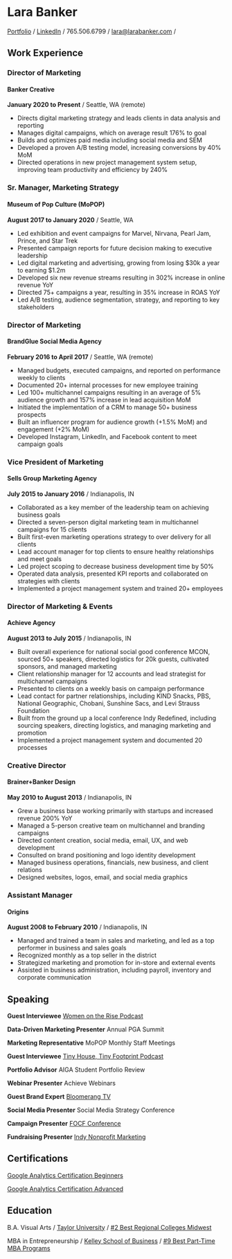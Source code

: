 # Lara Banker

[Portfolio](http://portfolio.larabanker.com/) / 
[LinkedIn](https://www.linkedin.com/in/larabanker/) /
765.506.6799 / 
lara@larabanker.com / 

## Work Experience

### Director of Marketing 
#### Banker Creative

**January 2020 to Present** /
Seattle, WA (remote)

- Directs digital marketing strategy and leads clients in data analysis and reporting
- Manages digital campaigns, which on average result 176% to goal
- Builds and optimizes paid media including social media and SEM
- Developed a proven A/B testing model, increasing conversions by 40% MoM
- Directed operations in new project management system setup, improving team productivity and efficiency by 240%

### Sr. Manager, Marketing Strategy
#### Museum of Pop Culture (MoPOP)

**August 2017 to January 2020** /
Seattle, WA

- Led exhibition and event campaigns for Marvel, Nirvana, Pearl Jam, Prince, and Star Trek
- Presented campaign reports for future decision making to executive leadership
- Led digital marketing and advertising, growing from losing $30k a year to earning $1.2m
- Developed six new revenue streams resulting in 302% increase in online revenue YoY
- Directed 75+ campaigns a year, resulting in 35% increase in ROAS YoY
- Led A/B testing, audience segmentation, strategy, and reporting to key stakeholders

### Director of Marketing
#### BrandGlue Social Media Agency

**February 2016 to April 2017** /
Seattle, WA (remote)

- Managed budgets, executed campaigns, and reported on performance weekly to clients
- Documented 20+ internal processes for new employee training
- Led 100+ multichannel campaigns resulting in an average of 5% audience growth and 157% increase in lead acquisition MoM
- Initiated the implementation of a CRM to manage 50+ business prospects 
- Built an influencer program for audience growth (+1.5% MoM) and engagement (+2% MoM)
- Developed Instagram, LinkedIn, and Facebook content to meet campaign goals

### Vice President of Marketing
#### Sells Group Marketing Agency

**July 2015 to January 2016** /
Indianapolis, IN

- Collaborated as a key member of the leadership team on achieving business goals
- Directed a seven-person digital marketing team in multichannel campaigns for 15 clients
- Built first-even marketing operations strategy to over delivery for all clients
- Lead account manager for top clients to ensure healthy relationships and meet goals
- Led project scoping to decrease business development time by 50%
- Operated data analysis, presented KPI reports and collaborated on strategies with clients
- Implemented a project management system and trained 20+ employees

### Director of Marketing & Events
#### Achieve Agency

**August 2013 to July 2015** /
Indianapolis, IN

- Built overall experience for national social good conference MCON, sourced 50+ speakers, directed logistics for 20k guests, cultivated sponsors, and managed marketing
- Client relationship manager for 12 accounts and lead strategist for multichannel campaigns
- Presented to clients on a weekly basis on campaign performance
- Lead contact for partner relationships, including KIND Snacks, PBS, National Geographic, Chobani, Sunshine Sacs, and Levi Strauss Foundation
- Built from the ground up a local conference Indy Redefined, including sourcing speakers, directing logistics, and managing marketing and promotion
- Implemented a project management system and documented 20 processes

### Creative Director
#### Brainer+Banker Design

**May 2010 to August 2013** /
Indianapolis, IN

- Grew a business base working primarily with startups and increased revenue 200% YoY
- Managed a 5-person creative team on multichannel and branding campaigns
- Directed content creation, social media, email, UX, and web development
- Consulted on brand positioning and logo identity development
- Managed business operations, financials, new business, and client relations
- Designed websites, logos, email, and social media graphics

### Assistant Manager
#### Origins

**August 2008 to February 2010** /
Indianapolis, IN

- Managed and trained a team in sales and marketing, and led as a top performer in business and sales goals
- Recognized monthly as a top seller in the district
- Strategized marketing and promotion for in-store and external events
- Assisted in business administration, including payroll, inventory and corporate 
  communication
  
## Speaking

**Guest Interviewee**
[Women on the Rise Podcast](https://laradalch.com/2020/03/how-to-start-over-with-lara-banker/)

**Data-Driven Marketing Presenter**
Annual PGA Summit

**Marketing Representative**
MoPOP Monthly Staff Meetings

**Guest Interviewee**
[Tiny House, Tiny Footprint Podcast](http://www.tinyhousetinyfootprint.com/roll-with-me/lara-in-a-chevy-van)

**Portfolio Advisor**
AIGA Student Portfolio Review

**Webinar Presenter**
Achieve Webinars

**Guest Brand Expert**
[Bloomerang TV](https://youtu.be/GRs-guuHHgU)

**Social Media Presenter**
Social Media Strategy Conference

**Campaign Presenter**
[FOCF Conference](https://festivalofchildren.org/)

**Fundraising Presenter**
[Indy Nonprofit Marketing](https://www.facebook.com/IndyNonprofitMarketing/about/)
    
## Certifications

[Google Analytics Certification Beginners](http://portfolio.larabanker.com/wp-content/uploads/2020/12/Course_Certificate-Beginner.pdf)

[Google Analytics Certification Advanced](http://portfolio.larabanker.com/wp-content/uploads/2020/12/Course_Certificate-Advanced.pdf)

## Education
  
  B.A. Visual Arts /
  [Taylor University](https://www.taylor.edu/) /
  [#2 Best Regional Colleges Midwest](https://www.usnews.com/best-colleges/rankings/regional-colleges-midwest)
  
  MBA in Entrepreneurship / 
  [Kelley School of Business](https://kelley.iupui.edu/) /
  [#9 Best Part-Time MBA Programs](https://www.usnews.com/best-graduate-schools/top-business-schools/part-time-rankings)
  

